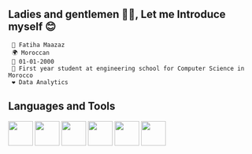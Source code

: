 
## Ladies and gentlemen 👩👨, Let me Introduce myself 😊

     👧 Fatiha Maazaz
     🌍 Moroccan
     🎂 01-01-2000
     🏬 First year student at engineering school for Computer Science in Morocco
     ❤️ Data Analytics 

## Languages and Tools
<img src="https://cdn.jsdelivr.net/npm/programming-languages-logos/src/java/java.png" height="50">  <img src="https://cdn.jsdelivr.net/npm/programming-languages-logos/src/python/python.png" height="50">  <img src="https://cdn.jsdelivr.net/npm/programming-languages-logos/src/c/c.png" height="50">  <img src="https://cdn.jsdelivr.net/npm/programming-languages-logos/src/php/php.png" height="50">  <img src="https://cdn.jsdelivr.net/npm/programming-languages-logos/src/html/html.png" height="50">  <img src="https://cdn.jsdelivr.net/npm/programming-languages-logos/src/css/css.png" height="50">  

